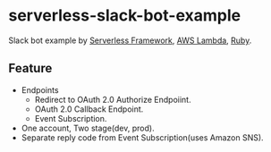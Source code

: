 # serverless-slack-bot-example

Slack bot example by [Serverless Framework](https://serverless.com/), [AWS Lambda](https://aws.amazon.com/lambda/), [Ruby](http://www.ruby-lang.org/).

## Feature

* Endpoints
    * Redirect to OAuth 2.0 Authorize Endpoiint.
    * OAuth 2.0 Callback Endpoint.
    * Event Subscription.
* One account, Two stage(dev, prod).
* Separate reply code from Event Subscription(uses Amazon SNS).

